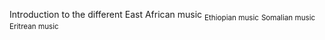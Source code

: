 Introduction to the different East African music
<sub>Ethiopian music</sub>
<sub>Somalian music</sub>
<sub>Eritrean music</sub>
